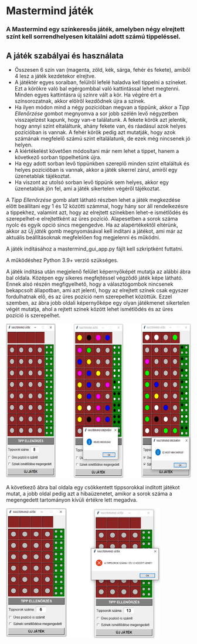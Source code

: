 # Mastermind játék

### A Mastermind egy színkeresős játék, amelyben négy elrejtett színt kell sorrendhelyesen kitalálni adott számú tippeléssel.
## A játék szabályai és használata
- Összesen 6 szín van (magenta, zöld, kék, sárga, fehér és fekete), amiből 4 lesz a játék kezdetekor elrejtve.
- A játéktér egyes soraiban, felülről lefelé haladva kell tippelni a színeket. Ezt a körökre való bal egérgombbal való kattintással lehet megtenni. Minden egyes kattintásra új színre vált a kör. Ha végére ért a színsorozatnak, akkor elölről kezdődnek újra a színek.
- Ha ilyen módon mind a négy pozícióban megvan a tippünk, akkor a *Tipp Ellenőrzése* gombot megnyomva a sor jobb szélén levő négyzetben visszajelzést kapunk, hogy van-e találatunk. A fekete körök azt jelentik, hogy annyi színt eltaláltunk, ahány fekete van, és ráadásul azok helyes pozícióban is vannak. A fehér körök pedig azt mutatják, hogy azok számának megfelelő számú színt eltalálatunk, de ezek még nincsenek jó helyen.
- A kiértékelést követően módosítani már nem lehet a tippet, hanem a következő sorban tippelhetünk újra.
- Ha egy adott sorban levő tippünkben szereplő minden színt eltaláltuk és helyes pozícióban is vannak, akkor a játék sikerrel zárul, amiről egy üzenetablak tájékoztat.
- Ha viszont az utolsó sorban levő tippünk sem helyes, akkor egy üzenetablak jön fel, ami a játék sikertelen végéről tájékoztat.

A *Tipp Ellenőrzése* gomb alatt látható részben lehet a játék megkezdése előtt beállítani egy 1 és 12 közötti számmal, hogy hány sor áll rendelkezésre a tippekhez, valamint azt, hogy az elrejtett színekben lehet-e ismétlődés és szerepelhet-e elrejtettként az üres pozíció. Alapesetben a sorok száma nyolc és egyik opció sincs megengedve.
Ha az alapértékektől eltérünk, akkor az *Új játék* gomb megnyomásával kell indítani a játékot, ami már az aktuális beállításoknak megfelelően fog megjelenni és működni.

A játék indításához a mastermind_gui_app.py fájlt kell szkriptként futtatni.

A működéshez Python 3.9+ verzió szükséges.

A játék indítása után megjelenő felület képernyőképét mutatja az alábbi ábra bal oldala. Középen egy sikeres megfejtéssel végződő játék képe látható. Ennek alsó részén megfigyelhető, hogy a választógombok nincsenek bekapcsolt állapotban, ami azt jelenti, hogy az elrejtett színek csak egyszer fordulhatnak elő, és az üres pozíció nem szerepelhet közöttük.  Ezzel szemben, az ábra jobb oldali képernyőképe egy olyan játékmenet sikertelen végét mutatja, ahol a rejtett színek között lehet ismétlődés és az üres pozíció is szerepelhet.

<img src="https://github.com/pythontudasepites/mastermind_game/blob/main/mastermind_screenshot_1.jpg" width="623" height="420">

A következő ábra bal oldala egy csökkentett tippsorokkal indított játékot mutat, a jobb oldal pedig azt a hibaüzenetet, amikor a sorok száma a megengedett tartományon kívüli értékre lett megadva.

<img src="https://github.com/pythontudasepites/mastermind_game/blob/main/mastermind_screenshot_2.jpg" width="420" height="354">

